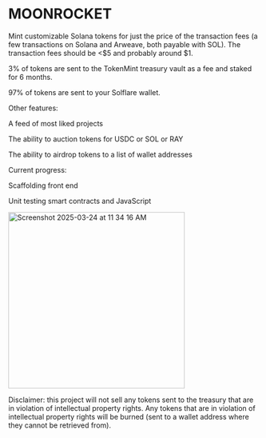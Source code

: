# MOONROCKET

Mint customizable Solana tokens for just the price of the transaction fees (a few transactions on Solana and Arweave, both payable with SOL). The transaction fees should be <$5 and probably around $1.

3% of tokens are sent to the TokenMint treasury vault as a fee and staked for 6 months.

97% of tokens are sent to your Solflare wallet.


Other features:

A feed of most liked projects

The ability to auction tokens for USDC or SOL or RAY

The ability to airdrop tokens to a list of wallet addresses

Current progress:

Scaffolding front end

Unit testing smart contracts and JavaScript

<img width="353" alt="Screenshot 2025-03-24 at 11 34 16 AM" src="https://github.com/user-attachments/assets/00d8c81d-9c3a-48be-b761-287397135e72" />

Disclaimer: this project will not sell any tokens sent to the treasury that are in violation of intellectual property rights. Any tokens that are in violation of intellectual property rights will be burned (sent to a wallet address where they cannot be retrieved from).
